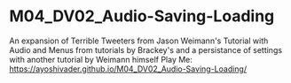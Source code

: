 # M04_DV02_Audio-Saving-Loading
 An expansion of Terrible Tweeters from Jason Weimann's Tutorial with Audio and Menus from tutorials by Brackey's and a persistance of settings with another tutorial by Weimann himself
 Play Me: https://ayoshivader.github.io/M04_DV02_Audio-Saving-Loading/
